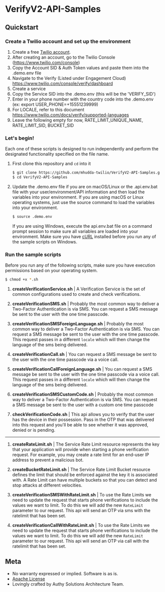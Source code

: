 # VerifyV2-API-Samples

## Quickstart

### Create a Twilio account and set up the environment 

1) Create a free [Twilio account](https://www.twilio.com/try-twilio). 
2) After creating an account, go to the Twilio Console (https://www.twilio.com/console)  
3) Copy the Account SID & Auth Token values and paste them into the .demo.env file
3) Navigate to the Verify (Listed under Engagement Cloud)
	https://www.twilio.com/console/verify/dashboard
4) Create a service 
5) Copy the Service SID into the .demo.env (this will be the 'VERIFY_SID')
6) Enter in your phone number with the country code into the .demo.env (ex: export USER_PHONE=+15551239999)
7) For LOCALE, refer to this document https://www.twilio.com/docs/verify/supported-languages
8) Leave the following empty for now, RATE_LIMIT_UNIQUE_NAME, RATE_LIMIT_SID, BUCKET_SID



### Let's begin! 
Each one of these scripts is designed to run independently and perform the designated functionality specified on the file name.

1. First clone this repository and `cd` into it

   ```bash
   $ git clone https://github.com/mhudda-twilio/VerifyV2-API-Samples.git
   $ cd VerifyV2-API-Samples
   ```

1. Update the .demo.env file if you are on macOS/Linux or the .api.env.bat file with your user/environment/API information and then load the variables into your environment. If you are using macOS or Linux operating systems, just use the source command to load the variables into your environment.
 
   ```bash
   $ source .demo.env
   ```

   If you are using Windows, execute the api.env.bat file on a command prompt session to make sure all variables are loaded into your environment. Make sure you have [cURL](https://curl.haxx.se/download.html) installed before you run any of the sample scripts on Windows.

### Run the sample scripts

Before you run any of the following scripts, make sure you have execution permissions based on your operating system.

   ```bash
   $ chmod +x *.sh
   ```

1. **createVerificationService.sh** | A Verification Service is the set of common configurations used to create and check verifications. 

1. **createVerificationSMS.sh** | Probably the most common way to deliver a Two-Factor Authentication is via SMS. You can request a SMS message be sent to the user with the one time passcode.

1. **createVerificationSMSForeignLanguage.sh** | Probably the most common way to deliver a Two-Factor Authentication is via SMS. You can request a SMS message be sent to the user with the one time passcode. This request passes in a different `locale` which will then change the language of the sms being delivered.

1. **createVerificationCall.sh** | You can request a SMS message be sent to the user with the one time passcode via a voice call.

1. **createVerificationCallForeignLanguage.sh** | You can request a SMS message be sent to the user with the one time passcode via a voice call. This request passes in a different `locale` which will then change the language of the sms being delivered.

1. **createVerificationSMSCustomCode.sh** | Probably the most common way to deliver a Two-Factor Authentication is via SMS. You can request a SMS message be sent to the user with a custom one time passcode

1. **checkVerificationCode.sh** | This api allows you to verify that the user has the device in their possession. Pass in the OTP that was delivered into this request and you'll be able to see whether it was approved, denied or is pending. 

------------------------------------------------------------------------------------

1. **createRateLimit.sh** | The Service Rate Limit resource represents the key that your application will provide when starting a phone verification request. For example, you may create a rate limit for an end-user IP address to prevent a malicious bot.
1. **createBucketRateLimit.sh** | The Service Rate Limit Bucket resource defines the limit that should be enforced against the key it is associated with. A Rate Limit can have multiple buckets so that you can detect and stop attacks at different velocities.

1. **createVerificationSMSWithRateLimit.sh** | To use the Rate Limits we need to update the request that starts phone verifications to include the values we want to limit. To do this we will add the new `RateLimit` parameter to our request. This api will send an OTP via sms with the ratelimit that has been set.
1. **createVerificationCallWithRateLimit.sh** | To use the Rate Limits we need to update the request that starts phone verifications to include the values we want to limit. To do this we will add the new `RateLimit` parameter to our request. This api will send an OTP via call with the ratelimit that has been set.


## Meta

* No warranty expressed or implied. Software is as is.
* [Apache License](https://opensource.org/licenses/Apache-2.0)
* Lovingly crafted by Authy Solutions Architecture Team.




